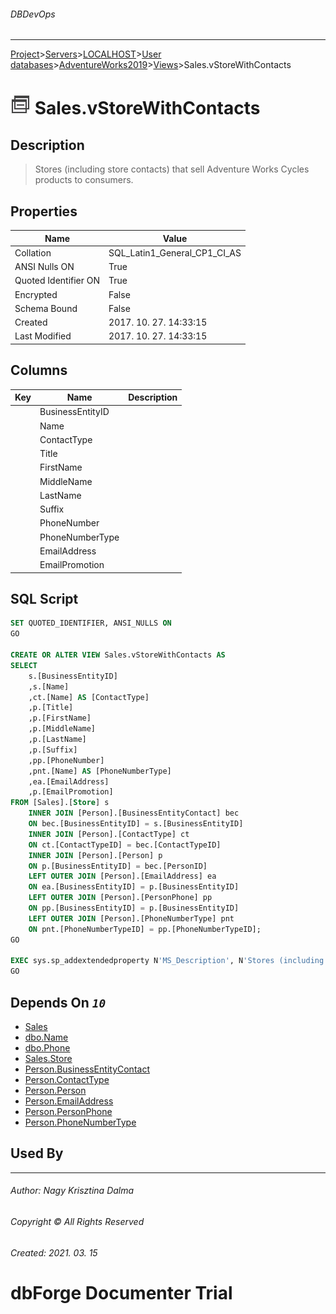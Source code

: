 ###### DBDevOps
___
[Project](../../../../../startpage.md)>[Servers](../../../../Servers.md)>[LOCALHOST](../../../LOCALHOST.md)>[User databases](../../UserDatabases.md)>[AdventureWorks2019](../AdventureWorks2019.md)>[Views](Views.md)>Sales.vStoreWithContacts


# ![logo](../../../../../Images/view.svg) Sales.vStoreWithContacts

## <a name="#Description"></a>Description
> Stores (including store contacts) that sell Adventure Works Cycles products to consumers.
## <a name="#Properties"></a>Properties
|Name|Value|
|---|---|
|Collation|SQL_Latin1_General_CP1_CI_AS|
|ANSI Nulls ON|True|
|Quoted Identifier ON|True|
|Encrypted|False|
|Schema Bound|False|
|Created|2017. 10. 27. 14:33:15|
|Last Modified|2017. 10. 27. 14:33:15|


## <a name="#Columns"></a>Columns
|Key|Name|Description
|---|---|---
||BusinessEntityID||
||Name||
||ContactType||
||Title||
||FirstName||
||MiddleName||
||LastName||
||Suffix||
||PhoneNumber||
||PhoneNumberType||
||EmailAddress||
||EmailPromotion||

## <a name="#SqlScript"></a>SQL Script
```SQL
SET QUOTED_IDENTIFIER, ANSI_NULLS ON
GO

CREATE OR ALTER VIEW Sales.vStoreWithContacts AS 
SELECT 
    s.[BusinessEntityID] 
    ,s.[Name] 
    ,ct.[Name] AS [ContactType] 
    ,p.[Title] 
    ,p.[FirstName] 
    ,p.[MiddleName] 
    ,p.[LastName] 
    ,p.[Suffix] 
    ,pp.[PhoneNumber] 
	,pnt.[Name] AS [PhoneNumberType]
    ,ea.[EmailAddress] 
    ,p.[EmailPromotion] 
FROM [Sales].[Store] s
    INNER JOIN [Person].[BusinessEntityContact] bec 
    ON bec.[BusinessEntityID] = s.[BusinessEntityID]
	INNER JOIN [Person].[ContactType] ct
	ON ct.[ContactTypeID] = bec.[ContactTypeID]
	INNER JOIN [Person].[Person] p
	ON p.[BusinessEntityID] = bec.[PersonID]
	LEFT OUTER JOIN [Person].[EmailAddress] ea
	ON ea.[BusinessEntityID] = p.[BusinessEntityID]
	LEFT OUTER JOIN [Person].[PersonPhone] pp
	ON pp.[BusinessEntityID] = p.[BusinessEntityID]
	LEFT OUTER JOIN [Person].[PhoneNumberType] pnt
	ON pnt.[PhoneNumberTypeID] = pp.[PhoneNumberTypeID];
GO

EXEC sys.sp_addextendedproperty N'MS_Description', N'Stores (including store contacts) that sell Adventure Works Cycles products to consumers.', 'SCHEMA', N'Sales', 'VIEW', N'vStoreWithContacts'
GO
```

## <a name="#DependsOn"></a>Depends On _`10`_
- [Sales](../Security/Schemas/Sales.md)
- [dbo.Name](../Programmability/Types/UserDefinedDataTypes/dbo.Name.md)
- [dbo.Phone](../Programmability/Types/UserDefinedDataTypes/dbo.Phone.md)
- [Sales.Store](../Tables/Sales.Store.md)
- [Person.BusinessEntityContact](../Tables/Person.BusinessEntityContact.md)
- [Person.ContactType](../Tables/Person.ContactType.md)
- [Person.Person](../Tables/Person.Person.md)
- [Person.EmailAddress](../Tables/Person.EmailAddress.md)
- [Person.PersonPhone](../Tables/Person.PersonPhone.md)
- [Person.PhoneNumberType](../Tables/Person.PhoneNumberType.md)


## <a name="#UsedBy"></a>Used By


___
###### Author: Nagy Krisztina Dalma
###### Copyright © All Rights Reserved
###### Created: 2021. 03. 15

# dbForge Documenter Trial
